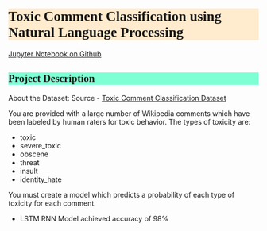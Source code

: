 <h1 style="background-color:BlanchedAlmond;font-family:Candara;">Toxic Comment Classification using Natural Language Processing</h1>

<a href="https://github.com/ace-it-n/Projects/blob/master/Toxic%20Comment%20Classification%20using%20Natural%20Language%20Processing/toxic-comment-classification-using-nlp.ipynb" target="_blank">Jupyter Notebook on Github</a>

<h2 style="background-color:Aquamarine;font-family:Candara;">Project Description</h2>

About the Dataset:
Source - [Toxic Comment Classification Dataset](https://www.kaggle.com/c/jigsaw-toxic-comment-classification-challenge/data)

You are provided with a large number of Wikipedia comments which have been labeled by human raters for toxic behavior. The types of toxicity are:

- toxic
- severe_toxic
- obscene
- threat
- insult
- identity_hate

You must create a model which predicts a probability of each type of toxicity for each comment.

- LSTM RNN Model achieved accuracy of 98%
